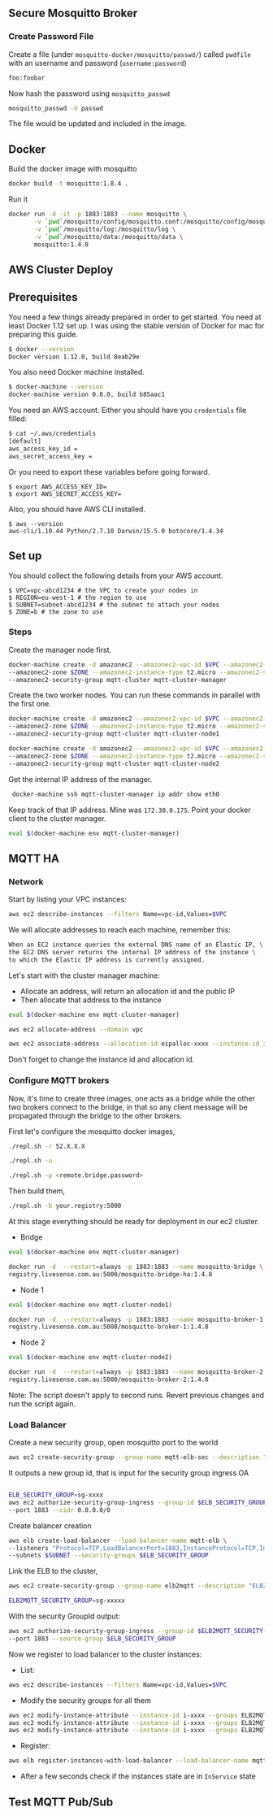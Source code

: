 ## Secure Mosquitto Broker


### Create Password File

Create a file (under `mosquitto-docker/mosquitto/passwd/`) called `pwdfile` with an username and password (`username:password`)

```sh
foo:foobar
```

Now hash the password using `mosquitto_passwd`

```sh
mosquitto_passwd -U passwd
```

The file would be updated and included in the image.

## Docker

Build the docker image with mosquitto

```sh
docker build -t mosquitto:1.8.4 .
```

Run it

```sh
docker run -d -it -p 1883:1883 --name mosquitto \
	   -v `pwd`/mosquitto/config/mosquitto.conf:/mosquitto/config/mosquitto.conf  \
	   -v `pwd`/mosquitto/log:/mosquitto/log \
	   -v `pwd`/mosquitto/data:/mosquitto/data \
	   mosquitto:1.4.8
```

## AWS Cluster Deploy

## Prerequisites

You need a few things already prepared in order to get started. You need at least Docker 1.12 set up. I was using the stable version of Docker for mac for preparing this guide.

```sh
$ docker --version
Docker version 1.12.0, build 8eab29e
```

You also need Docker machine installed.

```sh
$ docker-machine --version
docker-machine version 0.8.0, build b85aac1
```

You need an AWS account. Either you should have you `credentials` file filled:

```sh
$ cat ~/.aws/credentials
[default]
aws_access_key_id =
aws_secret_access_key =
```

Or you need to export these variables before going forward.

```
$ export AWS_ACCESS_KEY_ID=
$ export AWS_SECRET_ACCESS_KEY=
```

Also, you should have AWS CLI installed.
```
$ aws --version
aws-cli/1.10.44 Python/2.7.10 Darwin/15.5.0 botocore/1.4.34
```

## Set up
You should collect the following details from your AWS account.
```
$ VPC=vpc-abcd1234 # the VPC to create your nodes in
$ REGION=eu-west-1 # the region to use
$ SUBNET=subnet-abcd1234 # the subnet to attach your nodes
$ ZONE=b # the zone to use
```

### Steps

Create the manager node first.

```sh
docker-machine create -d amazonec2 --amazonec2-vpc-id $VPC --amazonec2-region $REGION \
--amazonec2-zone $ZONE --amazonec2-instance-type t2.micro --amazonec2-subnet-id $SUBNET \
--amazonec2-security-group mqtt-cluster mqtt-cluster-manager
```

Create the two worker nodes. You can run these commands in parallel with the first one.

```sh
docker-machine create -d amazonec2 --amazonec2-vpc-id $VPC --amazonec2-region $REGION \
--amazonec2-zone $ZONE --amazonec2-instance-type t2.micro --amazonec2-subnet-id $SUBNET \
--amazonec2-security-group mqtt-cluster mqtt-cluster-node1

docker-machine create -d amazonec2 --amazonec2-vpc-id $VPC --amazonec2-region $REGION \
--amazonec2-zone $ZONE --amazonec2-instance-type t2.micro --amazonec2-subnet-id $SUBNET \
--amazonec2-security-group mqtt-cluster mqtt-cluster-node2
```

Get the internal IP address of the manager.

```sh
 docker-machine ssh mqtt-cluster-manager ip addr show eth0
```

Keep track of that IP address. Mine was `172.30.0.175`.
Point your docker client to the cluster manager.

```sh
eval $(docker-machine env mqtt-cluster-manager)
```

## MQTT HA

### Network

Start by listing your VPC instances:

```sh
aws ec2 describe-instances --filters Name=vpc-id,Values=$VPC
```

We will allocate addresses to reach each machine, remember this:

```sh
When an EC2 instance queries the external DNS name of an Elastic IP, \
the EC2 DNS server returns the internal IP address of the instance \
to which the Elastic IP address is currently assigned.
```

Let's start with the cluster manager machine:

- Allocate an address, will return an allocation id and the public IP
- Then allocate that address to the instance

```sh
eval $(docker-machine env mqtt-cluster-manager)

aws ec2 allocate-address --domain vpc

aws ec2 associate-address --allocation-id eipalloc-xxxx --instance-id i-xxxxxxx
```

Don't forget to change the instance id and allocation id.


### Configure MQTT brokers

Now, it's time to create three images, one acts as a bridge while the other two brokers connect to the bridge, in that so any client message will be propagated through the bridge to the other brokers.

First let's configure the mosquitto docker images,

```sh
./repl.sh -r 52.X.X.X

./repl.sh -u

./repl.sh -p <remote.bridge.password>
```

Then build them,

```sh
./repl.sh -b your.registry:5000
```

At this stage everything should be ready for deployment in our ec2 cluster.

- Bridge

```sh
eval $(docker-machine env mqtt-cluster-manager)

docker run -d  --restart=always -p 1883:1883 --name mosquitto-bridge \
registry.livesense.com.au:5000/mosquitto-bridge-ha:1.4.8
```

- Node 1

```sh
eval $(docker-machine env mqtt-cluster-node1)

docker run -d  --restart=always -p 1883:1883 --name mosquitto-broker-1 \
registry.livesense.com.au:5000/mosquitto-broker-1:1.4.8
```

- Node 2

```sh
eval $(docker-machine env mqtt-cluster-node2)

docker run -d  --restart=always -p 1883:1883 --name mosquitto-broker-2 \
registry.livesense.com.au:5000/mosquitto-broker-2:1.4.8
```

Note: The script doesn't apply to second runs. Revert previous changes and run the script again.

### Load Balancer

Create a new security group, open mosquitto port to the world

```sh
aws ec2 create-security-group --group-name mqtt-elb-sec --description "MQTT ELB SecGroup" --vpc-id $VPC
```

It outputs a new group id, that is input for the security group ingress
OA
```sh

ELB_SECURITY_GROUP=sg-xxxx
aws ec2 authorize-security-group-ingress --group-id $ELB_SECURITY_GROUP --protocol tcp \
--port 1883 --cidr 0.0.0.0/0
```

Create balancer creation

```sh
aws elb create-load-balancer --load-balancer-name mqtt-elb \
--listeners "Protocol=TCP,LoadBalancerPort=1883,InstanceProtocol=TCP,InstancePort=1883" \
--subnets $SUBNET --security-groups $ELB_SECURITY_GROUP
```

Link the ELB to the cluster,


```sh
aws ec2 create-security-group --group-name elb2mqtt --description "ELB2MQTT SecGroup" --vpc-id $VPC

ELB2MQTT_SECURITY_GROUP=sg-xxxxx
```


With the security GroupId output:

```sh
aws ec2 authorize-security-group-ingress --group-id $ELB2MQTT_SECURITY-GROUP --protocol tcp \
--port 1883 --source-group $ELB_SECURITY_GROUP
```

Now we register to load balancer to the cluster instances:

- List:

```sh
aws ec2 describe-instances --filters Name=vpc-id,Values=$VPC
```

- Modify the security groups for all them

```sh
aws ec2 modify-instance-attribute --instance-id i-xxxx --groups ELB2MQTT_SECURITY_GROUP $SECURITY_GROUP_ID
aws ec2 modify-instance-attribute --instance-id i-xxxx --groups ELB2MQTT_SECURITY_GROUP $SECURITY_GROUP_ID
aws ec2 modify-instance-attribute --instance-id i-xxxx --groups ELB2MQTT_SECURITY_GROUP $SECURITY_GROUP_ID
```

- Register:

```sh
aws elb register-instances-with-load-balancer --load-balancer-name mqtt-elb --instances i-xxxx i-xxx i-xxxx
```

- After a few seconds check if the instances state are in `InService` state


## Test MQTT Pub/Sub
